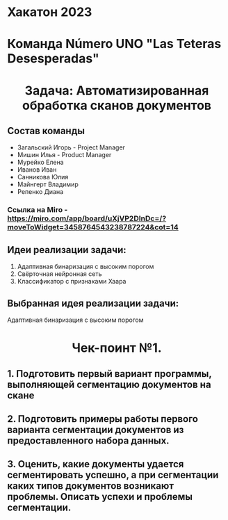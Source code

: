 # Хакатон 2023
# Команда Número UNO "Las Teteras Desesperadas"
<h1 align="center">Задача: Автоматизированная обработка сканов документов 

## Состав команды
- Загальский Игорь - Project Manager
- Мишин Илья - Product Manager
- Мурейко Елена
- Иванов Иван
- Санникова Юлия
- Майнгерт Владимир
- Репенко Диана

### Ссылка на Miro - https://miro.com/app/board/uXjVP2DInDc=/?moveToWidget=3458764543238787224&cot=14
 
## Идеи реализации задачи:
1) Адаптивная бинаризация с высоким порогом
2) Свёрточная нейронная сеть
3) Классификатор с признаками Хаара
 
 
## Выбранная идея реализации задачи:
Адаптивная бинаризация с высоким порогом
 
 
<h1 align="center">Чек-поинт №1.  

## 1. Подготовить первый вариант программы, выполняющей сегментацию документов на скане
## 2. Подготовить примеры работы первого варианта сегментации документов из предоставленного набора данных.
## 3. Оценить, какие документы удается сегментировать успешно, а при сегментации каких типов документов возникают проблемы. Описать успехи и проблемы сегментации.
